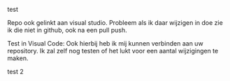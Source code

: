 test

Repo ook gelinkt aan visual studio.
Probleem als ik daar wijzigen in doe zie ik die niet in github, ook na een pull push.

Test in Visual Code:
Ook hierbij heb ik mij kunnen verbinden aan uw repository. Ik zal zelf nog testen of het lukt voor een aantal wijzigingen te maken.

test 2